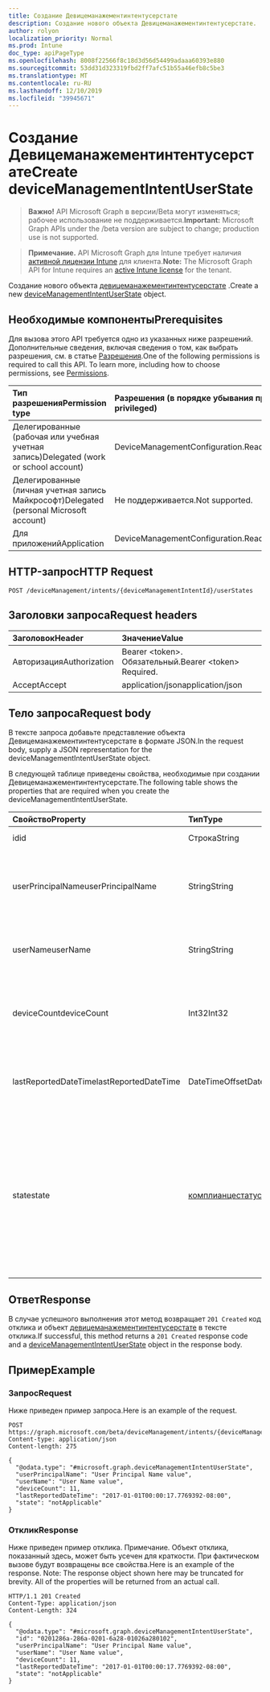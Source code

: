 ```yaml
---
title: Создание Девицеманажементинтентусерстате
description: Создание нового объекта Девицеманажементинтентусерстате.
author: rolyon
localization_priority: Normal
ms.prod: Intune
doc_type: apiPageType
ms.openlocfilehash: 8008f22566f8c18d3d56d54499adaaa60393e880
ms.sourcegitcommit: 53dd31d323319fbd2ff7afc51b55a46efb8c5be3
ms.translationtype: MT
ms.contentlocale: ru-RU
ms.lasthandoff: 12/10/2019
ms.locfileid: "39945671"
---
```

# <a name="create-devicemanagementintentuserstate"></a><span data-ttu-id="ee894-103">Создание Девицеманажементинтентусерстате</span><span class="sxs-lookup"><span data-stu-id="ee894-103">Create deviceManagementIntentUserState</span></span>

> <span data-ttu-id="ee894-104">**Важно!** API Microsoft Graph в версии/Beta могут изменяться; рабочее использование не поддерживается.</span><span class="sxs-lookup"><span data-stu-id="ee894-104">**Important:** Microsoft Graph APIs under the /beta version are subject to change; production use is not supported.</span></span>

> <span data-ttu-id="ee894-105">**Примечание.** API Microsoft Graph для Intune требует наличия [активной лицензии Intune](https://go.microsoft.com/fwlink/?linkid=839381) для клиента.</span><span class="sxs-lookup"><span data-stu-id="ee894-105">**Note:** The Microsoft Graph API for Intune requires an [active Intune license](https://go.microsoft.com/fwlink/?linkid=839381) for the tenant.</span></span>

<span data-ttu-id="ee894-106">Создание нового объекта [девицеманажементинтентусерстате](../resources/intune-deviceintent-devicemanagementintentuserstate.md) .</span><span class="sxs-lookup"><span data-stu-id="ee894-106">Create a new [deviceManagementIntentUserState](../resources/intune-deviceintent-devicemanagementintentuserstate.md) object.</span></span>

## <a name="prerequisites"></a><span data-ttu-id="ee894-107">Необходимые компоненты</span><span class="sxs-lookup"><span data-stu-id="ee894-107">Prerequisites</span></span>
<span data-ttu-id="ee894-p101">Для вызова этого API требуется одно из указанных ниже разрешений. Дополнительные сведения, включая сведения о том, как выбрать разрешения, см. в статье [Разрешения](/graph/permissions-reference).</span><span class="sxs-lookup"><span data-stu-id="ee894-p101">One of the following permissions is required to call this API. To learn more, including how to choose permissions, see [Permissions](/graph/permissions-reference).</span></span>

|<span data-ttu-id="ee894-110">Тип разрешения</span><span class="sxs-lookup"><span data-stu-id="ee894-110">Permission type</span></span>|<span data-ttu-id="ee894-111">Разрешения (в порядке убывания привилегий)</span><span class="sxs-lookup"><span data-stu-id="ee894-111">Permissions (from most to least privileged)</span></span>|
|:---|:---|
|<span data-ttu-id="ee894-112">Делегированные (рабочая или учебная учетная запись)</span><span class="sxs-lookup"><span data-stu-id="ee894-112">Delegated (work or school account)</span></span>|<span data-ttu-id="ee894-113">DeviceManagementConfiguration.ReadWrite.All</span><span class="sxs-lookup"><span data-stu-id="ee894-113">DeviceManagementConfiguration.ReadWrite.All</span></span>|
|<span data-ttu-id="ee894-114">Делегированные (личная учетная запись Майкрософт)</span><span class="sxs-lookup"><span data-stu-id="ee894-114">Delegated (personal Microsoft account)</span></span>|<span data-ttu-id="ee894-115">Не поддерживается.</span><span class="sxs-lookup"><span data-stu-id="ee894-115">Not supported.</span></span>|
|<span data-ttu-id="ee894-116">Для приложений</span><span class="sxs-lookup"><span data-stu-id="ee894-116">Application</span></span>|<span data-ttu-id="ee894-117">DeviceManagementConfiguration.ReadWrite.All</span><span class="sxs-lookup"><span data-stu-id="ee894-117">DeviceManagementConfiguration.ReadWrite.All</span></span>|

## <a name="http-request"></a><span data-ttu-id="ee894-118">HTTP-запрос</span><span class="sxs-lookup"><span data-stu-id="ee894-118">HTTP Request</span></span>
<!-- {
  "blockType": "ignored"
}
-->
``` http
POST /deviceManagement/intents/{deviceManagementIntentId}/userStates
```

## <a name="request-headers"></a><span data-ttu-id="ee894-119">Заголовки запроса</span><span class="sxs-lookup"><span data-stu-id="ee894-119">Request headers</span></span>
|<span data-ttu-id="ee894-120">Заголовок</span><span class="sxs-lookup"><span data-stu-id="ee894-120">Header</span></span>|<span data-ttu-id="ee894-121">Значение</span><span class="sxs-lookup"><span data-stu-id="ee894-121">Value</span></span>|
|:---|:---|
|<span data-ttu-id="ee894-122">Авторизация</span><span class="sxs-lookup"><span data-stu-id="ee894-122">Authorization</span></span>|<span data-ttu-id="ee894-123">Bearer &lt;token&gt;. Обязательный.</span><span class="sxs-lookup"><span data-stu-id="ee894-123">Bearer &lt;token&gt; Required.</span></span>|
|<span data-ttu-id="ee894-124">Accept</span><span class="sxs-lookup"><span data-stu-id="ee894-124">Accept</span></span>|<span data-ttu-id="ee894-125">application/json</span><span class="sxs-lookup"><span data-stu-id="ee894-125">application/json</span></span>|

## <a name="request-body"></a><span data-ttu-id="ee894-126">Тело запроса</span><span class="sxs-lookup"><span data-stu-id="ee894-126">Request body</span></span>
<span data-ttu-id="ee894-127">В тексте запроса добавьте представление объекта Девицеманажементинтентусерстате в формате JSON.</span><span class="sxs-lookup"><span data-stu-id="ee894-127">In the request body, supply a JSON representation for the deviceManagementIntentUserState object.</span></span>

<span data-ttu-id="ee894-128">В следующей таблице приведены свойства, необходимые при создании Девицеманажементинтентусерстате.</span><span class="sxs-lookup"><span data-stu-id="ee894-128">The following table shows the properties that are required when you create the deviceManagementIntentUserState.</span></span>

|<span data-ttu-id="ee894-129">Свойство</span><span class="sxs-lookup"><span data-stu-id="ee894-129">Property</span></span>|<span data-ttu-id="ee894-130">Тип</span><span class="sxs-lookup"><span data-stu-id="ee894-130">Type</span></span>|<span data-ttu-id="ee894-131">Описание</span><span class="sxs-lookup"><span data-stu-id="ee894-131">Description</span></span>|
|:---|:---|:---|
|<span data-ttu-id="ee894-132">id</span><span class="sxs-lookup"><span data-stu-id="ee894-132">id</span></span>|<span data-ttu-id="ee894-133">Строка</span><span class="sxs-lookup"><span data-stu-id="ee894-133">String</span></span>|<span data-ttu-id="ee894-134">Идентификатор</span><span class="sxs-lookup"><span data-stu-id="ee894-134">The ID</span></span>|
|<span data-ttu-id="ee894-135">userPrincipalName</span><span class="sxs-lookup"><span data-stu-id="ee894-135">userPrincipalName</span></span>|<span data-ttu-id="ee894-136">String</span><span class="sxs-lookup"><span data-stu-id="ee894-136">String</span></span>|<span data-ttu-id="ee894-137">Имя участника-пользователя, сообщаемое на устройстве</span><span class="sxs-lookup"><span data-stu-id="ee894-137">The user principal name that is being reported on a device</span></span>|
|<span data-ttu-id="ee894-138">userName</span><span class="sxs-lookup"><span data-stu-id="ee894-138">userName</span></span>|<span data-ttu-id="ee894-139">String</span><span class="sxs-lookup"><span data-stu-id="ee894-139">String</span></span>|<span data-ttu-id="ee894-140">Имя пользователя, сообщаемое на устройстве</span><span class="sxs-lookup"><span data-stu-id="ee894-140">The user name that is being reported on a device</span></span>|
|<span data-ttu-id="ee894-141">deviceCount</span><span class="sxs-lookup"><span data-stu-id="ee894-141">deviceCount</span></span>|<span data-ttu-id="ee894-142">Int32</span><span class="sxs-lookup"><span data-stu-id="ee894-142">Int32</span></span>|<span data-ttu-id="ee894-143">Количество устройств, принадлежащие пользователю для намерения</span><span class="sxs-lookup"><span data-stu-id="ee894-143">Count of Devices that belongs to a user for an intent</span></span>|
|<span data-ttu-id="ee894-144">lastReportedDateTime</span><span class="sxs-lookup"><span data-stu-id="ee894-144">lastReportedDateTime</span></span>|<span data-ttu-id="ee894-145">DateTimeOffset</span><span class="sxs-lookup"><span data-stu-id="ee894-145">DateTimeOffset</span></span>|<span data-ttu-id="ee894-146">Дата и время последнего изменения отчета о намерениях</span><span class="sxs-lookup"><span data-stu-id="ee894-146">Last modified date time of an intent report</span></span>|
|<span data-ttu-id="ee894-147">state</span><span class="sxs-lookup"><span data-stu-id="ee894-147">state</span></span>|[<span data-ttu-id="ee894-148">комплианцестатус</span><span class="sxs-lookup"><span data-stu-id="ee894-148">complianceStatus</span></span>](../resources/intune-shared-compliancestatus.md)|<span data-ttu-id="ee894-149">Состояние пользователя для намерения.</span><span class="sxs-lookup"><span data-stu-id="ee894-149">User state for an intent.</span></span> <span data-ttu-id="ee894-150">Возможные значения: `unknown`, `notApplicable`, `compliant`, `remediated`, `nonCompliant`, `error`, `conflict`, `notAssigned`.</span><span class="sxs-lookup"><span data-stu-id="ee894-150">Possible values are: `unknown`, `notApplicable`, `compliant`, `remediated`, `nonCompliant`, `error`, `conflict`, `notAssigned`.</span></span>|



## <a name="response"></a><span data-ttu-id="ee894-151">Ответ</span><span class="sxs-lookup"><span data-stu-id="ee894-151">Response</span></span>
<span data-ttu-id="ee894-152">В случае успешного выполнения этот метод возвращает `201 Created` код отклика и объект [девицеманажементинтентусерстате](../resources/intune-deviceintent-devicemanagementintentuserstate.md) в тексте отклика.</span><span class="sxs-lookup"><span data-stu-id="ee894-152">If successful, this method returns a `201 Created` response code and a [deviceManagementIntentUserState](../resources/intune-deviceintent-devicemanagementintentuserstate.md) object in the response body.</span></span>

## <a name="example"></a><span data-ttu-id="ee894-153">Пример</span><span class="sxs-lookup"><span data-stu-id="ee894-153">Example</span></span>

### <a name="request"></a><span data-ttu-id="ee894-154">Запрос</span><span class="sxs-lookup"><span data-stu-id="ee894-154">Request</span></span>
<span data-ttu-id="ee894-155">Ниже приведен пример запроса.</span><span class="sxs-lookup"><span data-stu-id="ee894-155">Here is an example of the request.</span></span>
``` http
POST https://graph.microsoft.com/beta/deviceManagement/intents/{deviceManagementIntentId}/userStates
Content-type: application/json
Content-length: 275

{
  "@odata.type": "#microsoft.graph.deviceManagementIntentUserState",
  "userPrincipalName": "User Principal Name value",
  "userName": "User Name value",
  "deviceCount": 11,
  "lastReportedDateTime": "2017-01-01T00:00:17.7769392-08:00",
  "state": "notApplicable"
}
```

### <a name="response"></a><span data-ttu-id="ee894-156">Отклик</span><span class="sxs-lookup"><span data-stu-id="ee894-156">Response</span></span>
<span data-ttu-id="ee894-p103">Ниже приведен пример отклика. Примечание. Объект отклика, показанный здесь, может быть усечен для краткости. При фактическом вызове будут возвращены все свойства.</span><span class="sxs-lookup"><span data-stu-id="ee894-p103">Here is an example of the response. Note: The response object shown here may be truncated for brevity. All of the properties will be returned from an actual call.</span></span>
``` http
HTTP/1.1 201 Created
Content-Type: application/json
Content-Length: 324

{
  "@odata.type": "#microsoft.graph.deviceManagementIntentUserState",
  "id": "0201286a-286a-0201-6a28-01026a280102",
  "userPrincipalName": "User Principal Name value",
  "userName": "User Name value",
  "deviceCount": 11,
  "lastReportedDateTime": "2017-01-01T00:00:17.7769392-08:00",
  "state": "notApplicable"
}
```





